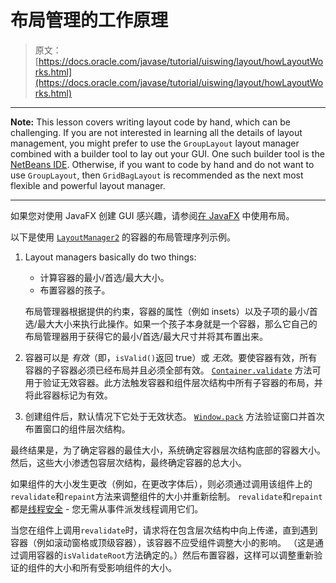 # 布局管理的工作原理

> 原文： [https://docs.oracle.com/javase/tutorial/uiswing/layout/howLayoutWorks.html](https://docs.oracle.com/javase/tutorial/uiswing/layout/howLayoutWorks.html)

* * *

**Note:** This lesson covers writing layout code by hand, which can be challenging. If you are not interested in learning all the details of layout management, you might prefer to use the `GroupLayout` layout manager combined with a builder tool to lay out your GUI. One such builder tool is the [NetBeans IDE](../learn/index.html). Otherwise, if you want to code by hand and do not want to use `GroupLayout`, then `GridBagLayout` is recommended as the next most flexible and powerful layout manager.

* * *

如果您对使用 JavaFX 创建 GUI 感兴趣，请参阅[在 JavaFX](https://docs.oracle.com/javase/8/javafx/layout-tutorial/index.html) 中使用布局。

以下是使用 [`LayoutManager2`](https://docs.oracle.com/javase/8/docs/api/java/awt/LayoutManager2.html) 的容器的布局管理序列示例。

1.  Layout managers basically do two things:
    *   计算容器的最小/首选/最大大小。
    *   布置容器的孩子。

    布局管理器根据提供的约束，容器的属性（例如 insets）以及子项的最小/首选/最大大小来执行此操作。如果一个孩子本身就是一个容器，那么它自己的布局管理器用于获得它的最小/首选/最大尺寸并将其布置出来。

2.  容器可以是 _有效_（即，`isValid()`返回 true）或 _无效_。要使容器有效，所有容器的子容器必须已经布局并且必须全部有效。 [`Container.validate`](https://docs.oracle.com/javase/8/docs/api/java/awt/Container.html#validate--) 方法可用于验证无效容器。此方法触发容器和组件层次结构中所有子容器的布局，并将此容器标记为有效。

3.  创建组件后，默认情况下它处于无效状态。 [`Window.pack`](https://docs.oracle.com/javase/8/docs/api/java/awt/Window.html) 方法验证窗口并首次布置窗口的组件层次结构。

最终结果是，为了确定容器的最佳大小，系统确定容器层次结构底部的容器大小。然后，这些大小渗透包容层次结构，最终确定容器的总大小。

如果组件的大小发生更改（例如，在更改字体后），则必须通过调用该组件上的`revalidate`和`repaint`方法来调整组件的大小并重新绘制。 `revalidate`和`repaint`都是[线程安全](../concurrency/index.html) - 您无需从事件派发线程调用它们。

当您在组件上调用`revalidate`时，请求将在包含层次结构中向上传递，直到遇到容器（例如滚动窗格或顶级容器），该容器不应受组件调整大小的影响。 （这是通过调用容器的`isValidateRoot`方法确定的。）然后布置容器，这样可以调整重新验证的组件的大小和所有受影响组件的大小。